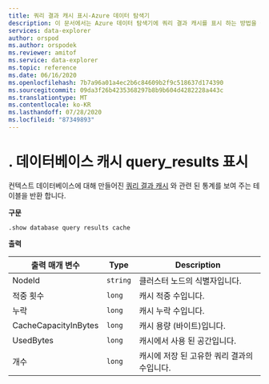 ```yaml
---
title: 쿼리 결과 캐시 표시-Azure 데이터 탐색기
description: 이 문서에서는 Azure 데이터 탐색기에 쿼리 결과 캐시를 표시 하는 방법을 설명 합니다.
services: data-explorer
author: orspod
ms.author: orspodek
ms.reviewer: amitof
ms.service: data-explorer
ms.topic: reference
ms.date: 06/16/2020
ms.openlocfilehash: 7b7a96a01a4ec2b6c84609b2f9c518637d174390
ms.sourcegitcommit: 09da3f26b4235368297b8b9b604d4282228a443c
ms.translationtype: MT
ms.contentlocale: ko-KR
ms.lasthandoff: 07/28/2020
ms.locfileid: "87349893"
---
```

# <a name="show-database-cache-query_results"></a>. 데이터베이스 캐시 query_results 표시

컨텍스트 데이터베이스에 대해 만들어진 [쿼리 결과 캐시](../query/query-results-cache.md) 와 관련 된 통계를 보여 주는 테이블을 반환 합니다.

**구문**

`.show database query results cache`

**출력**
 
|출력 매개 변수 |Type |Description 
|---|---|---
|NodeId|`string`|클러스터 노드의 식별자입니다.
|적중 횟수  |`long`|캐시 적중 수입니다.
|누락  |`long`|캐시 누락 수입니다.
|CacheCapacityInBytes |`long` |캐시 용량 (바이트)입니다.
|UsedBytes  |`long` |캐시에서 사용 된 공간입니다.
|개수  |`long`| 캐시에 저장 된 고유한 쿼리 결과의 수입니다.
